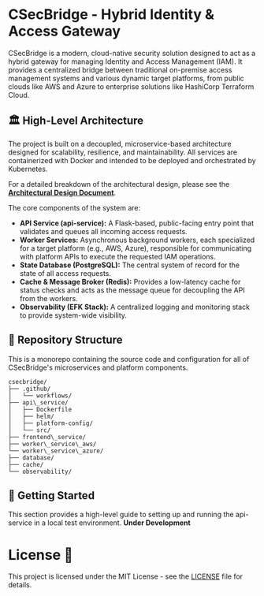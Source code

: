 # **CSecBridge \- Hybrid Identity & Access Gateway**

CSecBridge is a modern, cloud-native security solution designed to act as a hybrid gateway for managing Identity and Access Management (IAM). It provides a centralized bridge between traditional on-premise access management systems and various dynamic target platforms, from public clouds like AWS and Azure to enterprise solutions like HashiCorp Terraform Cloud.

## **🏛️ High-Level Architecture**

The project is built on a decoupled, microservice-based architecture designed for scalability, resilience, and maintainability. All services are containerized with Docker and intended to be deployed and orchestrated by Kubernetes.

For a detailed breakdown of the architectural design, please see the [**Architectural Design Document**](https://www.google.com/search?q=./csecbridge_architecture.md).

The core components of the system are:

* **API Service (api-service):** A Flask-based, public-facing entry point that validates and queues all incoming access requests.  
* **Worker Services:** Asynchronous background workers, each specialized for a target platform (e.g., AWS, Azure), responsible for communicating with platform APIs to execute the requested IAM operations.  
* **State Database (PostgreSQL):** The central system of record for the state of all access requests.  
* **Cache & Message Broker (Redis):** Provides a low-latency cache for status checks and acts as the message queue for decoupling the API from the workers.  
* **Observability (EFK Stack):** A centralized logging and monitoring stack to provide system-wide visibility.

## **📁 Repository Structure**

This is a monorepo containing the source code and configuration for all of CSecBridge's microservices and platform components.

```
csecbridge/
├── .github/
│   └── workflows/ 
├── api\_service/
│   ├── Dockerfile
│   ├── helm/
│   ├── platform-config/
│   └── src/
├── frontend\_service/
├── worker\_service\_aws/
└── worker\_service\_azure/
├── database/
├── cache/
└── observability/
```

## **🚀 Getting Started**

This section provides a high-level guide to setting up and running the api-service in a local test environment.
**Under Development**

# License 📄
This project is licensed under the MIT License - see the [LICENSE](LICENSE) file for details.

